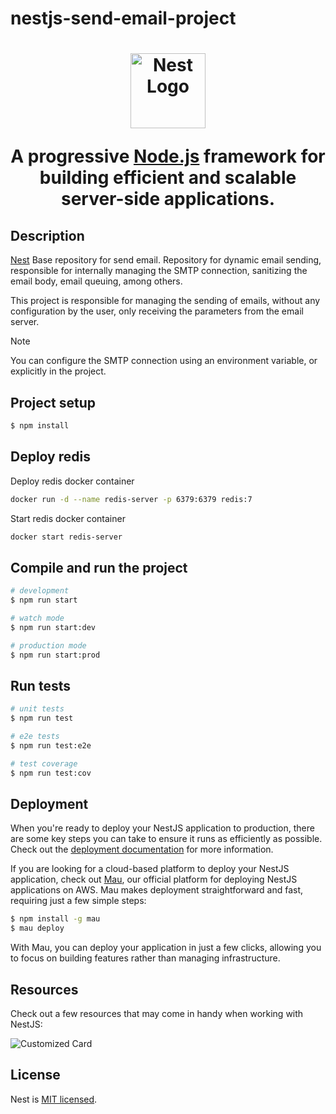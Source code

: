 <h1>nestjs-send-email-project<h1>
<p align="center">
  <a href="http://nestjs.com/" target="blank"><img src="https://nestjs.com/img/logo-small.svg" width="120" alt="Nest Logo" /></a>
</p>

[circleci-image]: https://img.shields.io/circleci/build/github/nestjs/nest/master?token=abc123def456
[circleci-url]: https://circleci.com/gh/nestjs/nest

  <p align="center">A progressive <a href="http://nodejs.org" target="_blank">Node.js</a> framework for building efficient and scalable server-side applications.</p>
    <p align="center">
</p>

## Description

[Nest](https://github.com/nestjs/nest) Base repository for send email. Repository for dynamic email sending, responsible for internally managing the SMTP connection, sanitizing the email body, email queuing, among others.

This project is responsible for managing the sending of emails, without any configuration by the user, only receiving the parameters from the email server.

> [!NOTE]
> You can configure the SMTP connection using an environment variable, or explicitly in the project.


## Project setup

```bash
$ npm install
```

## Deploy redis
Deploy redis docker container
```bash
docker run -d --name redis-server -p 6379:6379 redis:7
```
Start redis docker container
```bash
docker start redis-server
```

## Compile and run the project

```bash
# development
$ npm run start

# watch mode
$ npm run start:dev

# production mode
$ npm run start:prod
```

## Run tests

```bash
# unit tests
$ npm run test

# e2e tests
$ npm run test:e2e

# test coverage
$ npm run test:cov
```

## Deployment

When you're ready to deploy your NestJS application to production, there are some key steps you can take to ensure it runs as efficiently as possible. Check out the [deployment documentation](https://docs.nestjs.com/deployment) for more information.

If you are looking for a cloud-based platform to deploy your NestJS application, check out [Mau](https://mau.nestjs.com), our official platform for deploying NestJS applications on AWS. Mau makes deployment straightforward and fast, requiring just a few simple steps:

```bash
$ npm install -g mau
$ mau deploy
```

With Mau, you can deploy your application in just a few clicks, allowing you to focus on building features rather than managing infrastructure.

## Resources

Check out a few resources that may come in handy when working with NestJS:

![Customized Card](https://github-readme-stats.vercel.app/api/pin?username=OmarOlate&repo=nestjs-send-email-project&title_color=fff&icon_color=f9f9f9&text_color=9f9f9f&bg_color=151515)





## License

Nest is [MIT licensed](https://github.com/nestjs/nest/blob/master/LICENSE).
